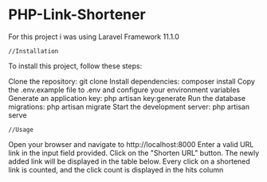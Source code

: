 # PHP-Link-Shortener
 For this project i was using Laravel Framework 11.1.0
    
    //Installation
To install this project, follow these steps:

Clone the repository: git clone <repo-url>
Install dependencies: composer install
Copy the .env.example file to .env and configure your environment variables
Generate an application key: php artisan key:generate
Run the database migrations: php artisan migrate
Start the development server: php artisan serve

    //Usage
Open your browser and navigate to http://localhost:8000
Enter a valid URL link in the input field provided.
Click on the "Shorten URL" button.
The newly added link will be displayed in the table below.
Every click on a shortened link is counted, and the click count is displayed in the hits column